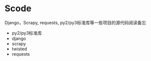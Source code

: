 # Scode

Django，Scrapy, requests, py2/py3标准库等一些项目的源代码阅读备忘
* py2/py3标准库
* django
* scrapy
* twisted
* requests

